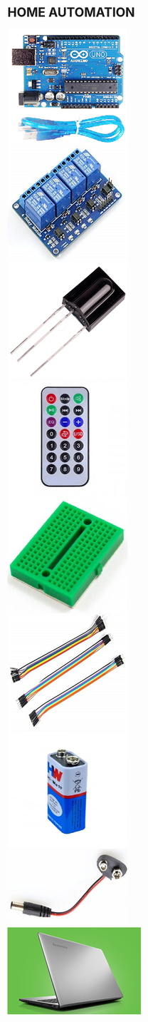 # **HOME AUTOMATION**

![Arduino](images/1arduino.png)![Relay](images/2-4-Channel-5V-Relay-Module-Relay.jpg)![IR](images/3IR-receiver-modules-TSOP31238.png)![Remote](images/4Ir-remote.jpg)![Breadboard](images/5Breadboard.jpg)![JumperWire](images/6JumperWire.jpg)![9vBattary](images/7-9V-Battery.jpg)![Jack](images/8-9V-Battery-DC-Jack.jpg)
![Laptop](images/9-lenovo-ideapad-300.png)
